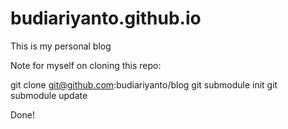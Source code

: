 # budiariyanto.github.io

This is my personal blog

Note for myself on cloning this repo:

git clone git@github.com:budiariyanto/blog
git submodule init
git submodule update

Done!
